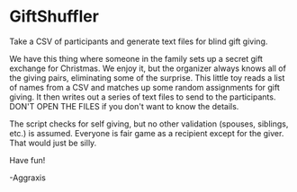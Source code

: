 # GiftShuffler
Take a CSV of participants and generate text files for blind gift giving.

We have this thing where someone in the family sets up a secret gift exchange for Christmas. We enjoy it, but the organizer always knows all of the giving pairs, eliminating some of the surprise. This little toy reads a list of names from a CSV and matches up some random assignments for gift giving. It then writes out a series of text files to send to the participants. DON'T OPEN THE FILES if you don't want to know the details.

The script checks for self giving, but no other validation (spouses, siblings, etc.) is assumed. Everyone is fair game as a recipient except for the giver. That would just be silly.

Have fun!

-Aggraxis
